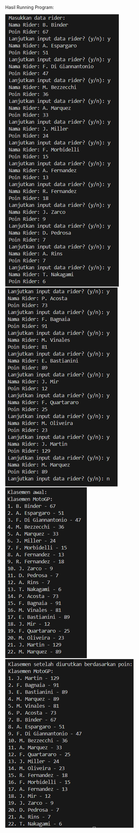 Hasil Running Program:

<img src = "image.png">

<img src = "image-1.png">

<img src = "image-2.png">

<img src = "image-3.png">